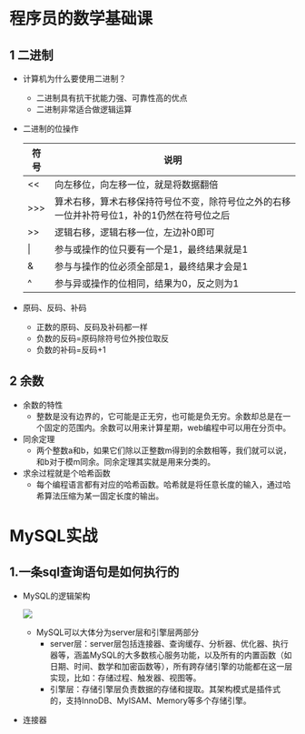 # 程序员的数学基础课

## 1 二进制

- 计算机为什么要使用二进制？

  - 二进制具有抗干扰能力强、可靠性高的优点
  - 二进制非常适合做逻辑运算

- 二进制的位操作

  | 符号   | 说明                                                         |
  | ------ | ------------------------------------------------------------ |
  | <<     | 向左移位，向左移一位，就是将数据翻倍                         |
  | \>\>\> | 算术右移，算术右移保持符号位不变，除符号位之外的右移一位并补符号位1，补的1仍然在符号位之后 |
  | \>\>   | 逻辑右移，逻辑右移一位，左边补0即可                          |
  | \|     | 参与或操作的位只要有一个是1，最终结果就是1                   |
  | &      | 参与与操作的位必须全部是1，最终结果才会是1                   |
  | ^      | 参与异或操作的位相同，结果为0，反之则为1                     |

- 原码、反码、补码

  - 正数的原码、反码及补码都一样
  - 负数的反码=原码除符号位外按位取反
  - 负数的补码=反码+1

## 2 余数

- 余数的特性
  - 整数是没有边界的，它可能是正无穷，也可能是负无穷。余数却总是在一个固定的范围内。余数可以用来计算星期，web编程中可以用在分页中。
- 同余定理
  - 两个整数a和b，如果它们除以正整数m得到的余数相等，我们就可以说，和b对于模m同余。同余定理其实就是用来分类的。
- 求余过程就是个哈希函数
  - 每个编程语言都有对应的哈希函数。哈希就是将任意长度的输入，通过哈希算法压缩为某一固定长度的输出。

# MySQL实战

## 1.一条sql查询语句是如何执行的

- MySQL的逻辑架构

  ![](/Users/wuxinhong/Documents/study-notes/images/jksj/MySQL/MySQL逻辑架构图.png)

  - MySQL可以大体分为server层和引擎层两部分
    - server层：server层包括连接器、查询缓存、分析器、优化器、执行器等，涵盖MySQL的大多数核心服务功能，以及所有的内置函数（如日期、时间、数学和加密函数等），所有跨存储引擎的功能都在这一层实现，比如：存储过程、触发器、视图等。
    - 引擎层：存储引擎层负责数据的存储和提取。其架构模式是插件式的，支持InnoDB、MyISAM、Memory等多个存储引擎。

- 连接器